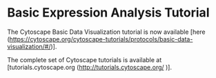 <a id="basic-expression-analysis-tutorial"> </a>
# Basic Expression Analysis Tutorial

The Cytoscape Basic Data Visualization tutorial is now available [here (https://cytoscape.org/cytoscape-tutorials/protocols/basic-data-visualization/#/)].

The complete set of Cytoscape tutorials is available at [tutorials.cytoscape.org (http://tutorials.cytoscape.org/
)].
